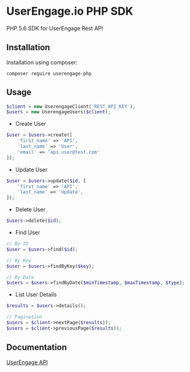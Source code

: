 # UserEngage.io PHP SDK

PHP 5.6 SDK for UserEngage Rest API

## Installation

Installation using composer:

```
composer require userengage-php
```

## Usage
```php
$client = new UserengageClient('REST_API_KEY');
$users = new UserengageUsers($client);
```

* Create User
```php
$user = $users->create([
    'first_name' => 'API',
    'last_name' => 'User',
    'email' => 'api.user@test.com'
]);
```

* Update User
```php
$user = $users->update($id, [
    'first_name' => 'API',
    'last_name' => 'Update',
]);
```

* Delete User
```php
$users->delete($id);
```

* Find User
```php
// By ID
$user = $users->find($id);

// By Key
$user = $users->findByKey($key);

// By Date
$users = $users->findByDate($minTimestamp, $maxTimestamp, $type);
```

* List User Details
```php
$results = $users->details();

// Pagination
$users = $client->nextPage($results));
$users = $client->previousPage($results));
```

## Documentation

[UserEngage API](https://userengage.io/en-us/api/introduction/)
